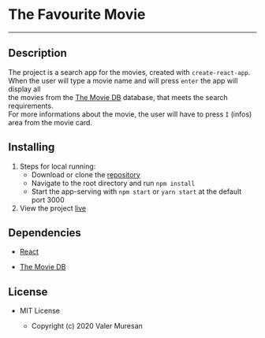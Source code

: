 # The Favourite Movie
*********


## Description

The project is a search app for the movies, created with `create-react-app`. <br />
When the user will type a movie name and will press `enter` the app will display all <br />
the movies from the [The Movie DB](https://www.themoviedb.org/) database, that meets the search requirements.<br />
For more informations about the movie, the user will have to press `I` (infos) area from the movie card.


## Installing

1. Steps for local running:
    * Download or clone the [repository]()
    * Navigate to the root directory and run `npm install`
    * Start the app-serving with `npm start` or `yarn start` at the default port 3000
2. View the project [live]()


## Dependencies

- [React](https://reactjs.org/)

- [The Movie DB](https://www.themoviedb.org/)


## License

+ MIT License

   * Copyright (c) 2020 Valer Muresan